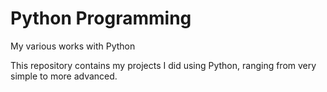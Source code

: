 # Python Programming
My various works with Python

This repository contains my projects I did using Python, ranging from very simple to more advanced. 
